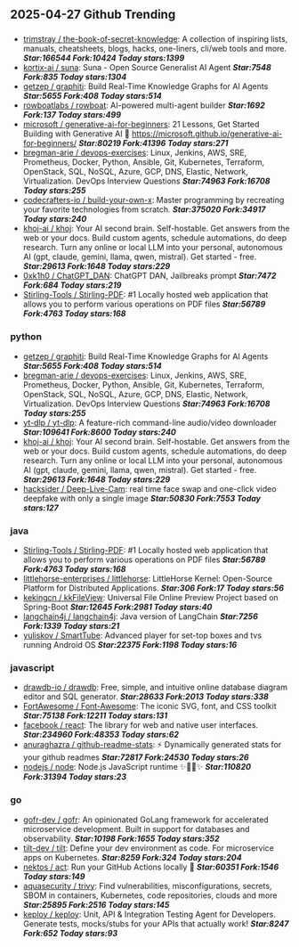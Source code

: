 ## 2025-04-27 Github Trending

### 
* [trimstray / the-book-of-secret-knowledge](https://github.com/trimstray/the-book-of-secret-knowledge): A collection of inspiring lists, manuals, cheatsheets, blogs, hacks, one-liners, cli/web tools and more. ***Star:166544 Fork:10424 Today stars:1399***
* [kortix-ai / suna](https://github.com/kortix-ai/suna): Suna - Open Source Generalist AI Agent ***Star:7548 Fork:835 Today stars:1304***
* [getzep / graphiti](https://github.com/getzep/graphiti): Build Real-Time Knowledge Graphs for AI Agents ***Star:5655 Fork:408 Today stars:514***
* [rowboatlabs / rowboat](https://github.com/rowboatlabs/rowboat): AI-powered multi-agent builder ***Star:1692 Fork:137 Today stars:499***
* [microsoft / generative-ai-for-beginners](https://github.com/microsoft/generative-ai-for-beginners): 21 Lessons, Get Started Building with Generative AI 🔗 https://microsoft.github.io/generative-ai-for-beginners/ ***Star:80219 Fork:41396 Today stars:271***
* [bregman-arie / devops-exercises](https://github.com/bregman-arie/devops-exercises): Linux, Jenkins, AWS, SRE, Prometheus, Docker, Python, Ansible, Git, Kubernetes, Terraform, OpenStack, SQL, NoSQL, Azure, GCP, DNS, Elastic, Network, Virtualization. DevOps Interview Questions ***Star:74963 Fork:16708 Today stars:255***
* [codecrafters-io / build-your-own-x](https://github.com/codecrafters-io/build-your-own-x): Master programming by recreating your favorite technologies from scratch. ***Star:375020 Fork:34917 Today stars:240***
* [khoj-ai / khoj](https://github.com/khoj-ai/khoj): Your AI second brain. Self-hostable. Get answers from the web or your docs. Build custom agents, schedule automations, do deep research. Turn any online or local LLM into your personal, autonomous AI (gpt, claude, gemini, llama, qwen, mistral). Get started - free. ***Star:29613 Fork:1648 Today stars:229***
* [0xk1h0 / ChatGPT_DAN](https://github.com/0xk1h0/ChatGPT_DAN): ChatGPT DAN, Jailbreaks prompt ***Star:7472 Fork:684 Today stars:219***
* [Stirling-Tools / Stirling-PDF](https://github.com/Stirling-Tools/Stirling-PDF): #1 Locally hosted web application that allows you to perform various operations on PDF files ***Star:56789 Fork:4763 Today stars:168***

### python
* [getzep / graphiti](https://github.com/getzep/graphiti): Build Real-Time Knowledge Graphs for AI Agents ***Star:5655 Fork:408 Today stars:514***
* [bregman-arie / devops-exercises](https://github.com/bregman-arie/devops-exercises): Linux, Jenkins, AWS, SRE, Prometheus, Docker, Python, Ansible, Git, Kubernetes, Terraform, OpenStack, SQL, NoSQL, Azure, GCP, DNS, Elastic, Network, Virtualization. DevOps Interview Questions ***Star:74963 Fork:16708 Today stars:255***
* [yt-dlp / yt-dlp](https://github.com/yt-dlp/yt-dlp): A feature-rich command-line audio/video downloader ***Star:109641 Fork:8600 Today stars:240***
* [khoj-ai / khoj](https://github.com/khoj-ai/khoj): Your AI second brain. Self-hostable. Get answers from the web or your docs. Build custom agents, schedule automations, do deep research. Turn any online or local LLM into your personal, autonomous AI (gpt, claude, gemini, llama, qwen, mistral). Get started - free. ***Star:29613 Fork:1648 Today stars:229***
* [hacksider / Deep-Live-Cam](https://github.com/hacksider/Deep-Live-Cam): real time face swap and one-click video deepfake with only a single image ***Star:50830 Fork:7553 Today stars:127***

### java
* [Stirling-Tools / Stirling-PDF](https://github.com/Stirling-Tools/Stirling-PDF): #1 Locally hosted web application that allows you to perform various operations on PDF files ***Star:56789 Fork:4763 Today stars:168***
* [littlehorse-enterprises / littlehorse](https://github.com/littlehorse-enterprises/littlehorse): LittleHorse Kernel: Open-Source Platform for Distributed Applications. ***Star:306 Fork:17 Today stars:56***
* [kekingcn / kkFileView](https://github.com/kekingcn/kkFileView): Universal File Online Preview Project based on Spring-Boot ***Star:12645 Fork:2981 Today stars:40***
* [langchain4j / langchain4j](https://github.com/langchain4j/langchain4j): Java version of LangChain ***Star:7256 Fork:1339 Today stars:21***
* [yuliskov / SmartTube](https://github.com/yuliskov/SmartTube): Advanced player for set-top boxes and tvs running Android OS ***Star:22375 Fork:1198 Today stars:16***

### javascript
* [drawdb-io / drawdb](https://github.com/drawdb-io/drawdb): Free, simple, and intuitive online database diagram editor and SQL generator. ***Star:28633 Fork:2013 Today stars:338***
* [FortAwesome / Font-Awesome](https://github.com/FortAwesome/Font-Awesome): The iconic SVG, font, and CSS toolkit ***Star:75138 Fork:12211 Today stars:131***
* [facebook / react](https://github.com/facebook/react): The library for web and native user interfaces. ***Star:234960 Fork:48353 Today stars:62***
* [anuraghazra / github-readme-stats](https://github.com/anuraghazra/github-readme-stats): ⚡ Dynamically generated stats for your github readmes ***Star:72817 Fork:24530 Today stars:26***
* [nodejs / node](https://github.com/nodejs/node): Node.js JavaScript runtime ✨🐢🚀✨ ***Star:110820 Fork:31394 Today stars:23***

### go
* [gofr-dev / gofr](https://github.com/gofr-dev/gofr): An opinionated GoLang framework for accelerated microservice development. Built in support for databases and observability. ***Star:10198 Fork:1655 Today stars:352***
* [tilt-dev / tilt](https://github.com/tilt-dev/tilt): Define your dev environment as code. For microservice apps on Kubernetes. ***Star:8259 Fork:324 Today stars:204***
* [nektos / act](https://github.com/nektos/act): Run your GitHub Actions locally 🚀 ***Star:60351 Fork:1546 Today stars:149***
* [aquasecurity / trivy](https://github.com/aquasecurity/trivy): Find vulnerabilities, misconfigurations, secrets, SBOM in containers, Kubernetes, code repositories, clouds and more ***Star:25895 Fork:2516 Today stars:145***
* [keploy / keploy](https://github.com/keploy/keploy): Unit, API & Integration Testing Agent for Developers. Generate tests, mocks/stubs for your APIs that actually work! ***Star:8247 Fork:652 Today stars:93***
